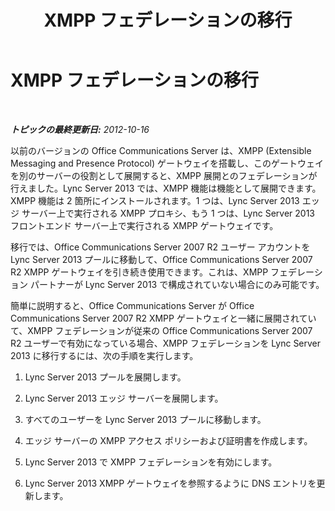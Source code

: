 ﻿---
title: XMPP フェデレーションの移行
TOCTitle: XMPP フェデレーションの移行
ms:assetid: 7368ee8f-a201-4d3a-b4e8-68396b156d4d
ms:mtpsurl: https://technet.microsoft.com/ja-jp/library/JJ688093(v=OCS.15)
ms:contentKeyID: 49887000
ms.date: 05/19/2016
mtps_version: v=OCS.15
ms.translationtype: HT
---

# XMPP フェデレーションの移行

 

_**トピックの最終更新日:** 2012-10-16_

以前のバージョンの Office Communications Server は、XMPP (Extensible Messaging and Presence Protocol) ゲートウェイを搭載し、このゲートウェイを別のサーバーの役割として展開すると、XMPP 展開とのフェデレーションが行えました。Lync Server 2013 では、XMPP 機能は機能として展開できます。XMPP 機能は 2 箇所にインストールされます。1 つは、Lync Server 2013 エッジ サーバー上で実行される XMPP プロキシ、もう 1 つは、Lync Server 2013 フロントエンド サーバー上で実行される XMPP ゲートウェイです。

移行では、Office Communications Server 2007 R2 ユーザー アカウントを Lync Server 2013 プールに移動して、Office Communications Server 2007 R2 XMPP ゲートウェイを引き続き使用できます。これは、XMPP フェデレーション パートナーが Lync Server 2013 で構成されていない場合にのみ可能です。

簡単に説明すると、Office Communications Server が Office Communications Server 2007 R2 XMPP ゲートウェイと一緒に展開されていて、XMPP フェデレーションが従来の Office Communications Server 2007 R2 ユーザーで有効になっている場合、XMPP フェデレーションを Lync Server 2013 に移行するには、次の手順を実行します。

1.  Lync Server 2013 プールを展開します。

2.  Lync Server 2013 エッジ サーバーを展開します。

3.  すべてのユーザーを Lync Server 2013 プールに移動します。

4.  エッジ サーバーの XMPP アクセス ポリシーおよび証明書を作成します。

5.  Lync Server 2013 で XMPP フェデレーションを有効にします。

6.  Lync Server 2013 XMPP ゲートウェイを参照するように DNS エントリを更新します。

